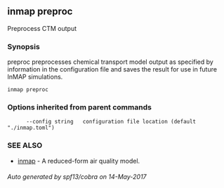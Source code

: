 ## inmap preproc

Preprocess CTM output

### Synopsis


preproc preprocesses chemical transport model
  output as specified by information in the configuration
  file and saves the result for use in future InMAP simulations.

```
inmap preproc
```

### Options inherited from parent commands

```
      --config string   configuration file location (default "./inmap.toml")
```

### SEE ALSO
* [inmap](inmap.md)	 - A reduced-form air quality model.

###### Auto generated by spf13/cobra on 14-May-2017
